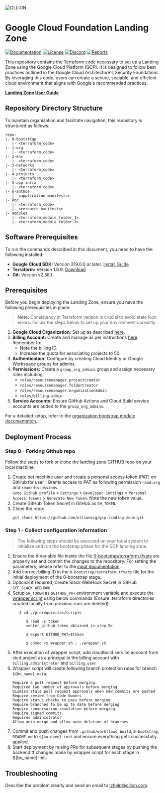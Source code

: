 
![OLLION](https://github.com/ollionorg/gcp-landing-zone/assets/88661454/464b63a2-b85b-4a82-a376-f11b72b639bf)

# Google Cloud Foundation Landing Zone

[![Documentation](https://img.shields.io/badge/Wiki-User_Guide-red?logo=read-the-docs)](https://github.com/ollionorg/gcp-landing-zone/wiki/User-Guide)
[![License](https://img.shields.io/badge/License-Apache_2.0-blue.svg)](https://opensource.org/licenses/Apache-2.0)
[![Discord](https://discordapp.com/api/guilds/1212635303412506694/widget.png?style=shield)](https://discord.gg/PCyyu2Xq)
[![Reports](https://img.shields.io/badge/Compliance_report-100%25-green.svg)](https://github.com/ollionorg/gcp-landing-zone/wiki/User-Guide#how-compliant-your-landing-zone-to-well-known-best-practices)


This repository contains the Terraform code necessary to set up a Landing Zone using the Google Cloud Platform (GCP). It is designed to follow best practices outlined in the Google Cloud Architecture's Security Foundations. By leveraging this code, users can create a secure, scalable, and efficient cloud environment that aligns with Google's recommended practices.


**[Landing Zone User Guide](https://github.com/ollionorg/gcp-landing-zone/wiki/User-Guide)**

## Repository Directory Structure

To maintain organization and facilitate navigation, this repository is structured as follows:

```
repo:
|- 0-bootstrap
   |- <terraform_code>
|- 1-org
   |- <terraform_code>
|- 2-env
   |- <terraform_code>
|- 3-networks
   |- <terraform_code>
|- 4-projects
   |- <terraform_code>
|- 5-app-infra
   |- <terraform_code>
|- 6-anthos
   |- <application_manifests>   
|- kcc
   |- <terraform_code>
   |- <resource_manifests>
|- modules
   |- <terraform_module_folder_1>
   |- <terraform_module_folder_2>
```

## Software Prerequisites 

To run the commands described in this document, you need to have the following installed:

- **Google Cloud SDK:** Version 319.0.0 or later. [Install Guide](https://cloud.google.com/sdk/install)
- **Terraform:** Version 1.0.9. [Download](https://www.terraform.io/downloads.html)
- **Git:** Version v2.38.1


## Prerequisites

Before you begin deploying the Landing Zone, ensure you have the following prerequisites in place:

> **Note:** Consistency in Terraform version is crucial to avoid state lock errors. Follow the steps below to set up your environment correctly:

1. **Google Cloud Organization:** Set up as described [here](https://cloud.google.com/resource-manager/docs/creating-managing-organization).
2. **Billing Account:** Create and manage as per instructions [here](https://cloud.google.com/billing/docs/how-to/manage-billing-account). Remember to:
   - Note the billing ID.
   - Increase the quota for associating projects to 50.
3. **Authentication:** Configure by creating Cloud Identity or Google Workspace groups for admins.
4. **Permissions:** Create a `group_org_admins` group and assign necessary roles including 
     - `roles/resourcemanager.projectCreator`
     - `roles/resourcemanager.folderCreator `
     - `roles/resourcemanager.organizationAdmin`
     - `roles/billing.admin`.
5. **Service Accounts:** Ensure GitHub Actions and Cloud Build service accounts are added to the `group_org_admins`.

For a detailed setup, refer to the [organization bootstrap module documentation](https://github.com/terraform-google-modules/terraform-google-bootstrap).

## Deployment Process

### Step 0 - Forking Github repo

Follow the steps to fork or clone the landing zone GITHUB repo on your local machine:

1. Create bot machine user and create a personal access token (PAT) on GitHub for user .
   Grants access to PAT as following permission `read:org` and `read:discussions`.   
   `Goto GitHub profile` > `Settings` > `Developer Settings` > `Personal Access Tokens` > `Generate New Token`. Note the new token value.
2. Create GitHub Token Secret in GitHub as  `GH_TOKEN`.
3. Clone the repo:
      ```
      git clone https://github.com/ollionorg/gcp-landing-zone.git
      ```

### Step 1 - Collect configuration information

> The following steps should be executed on your local system to initialize and run the bootstrap phase for the GCP landing zone.

1. Ensure the tf variable file inside the file [0-bootstrap/terraform.tfvars](https://github.com/ollionorg/gcp-landing-zone/blob/main/0-bootstrap/terraform.tfvars) are properly set and commit the changes to the repository. For setting the parameters, please refer to the [input documentation](https://github.com/ollionorg/gcp-landing-zone/blob/main/0-bootstrap/README.md#inputs).
2. Add correct billing ID in the `0-bootstrap/terraform.tfvars` file for the initial deployment of the 0-bootstrap stage.
3. Optional if required, Create Slack WebHook Secret in GitHub `GCF_SLACK_WEBHOOK`.
5. Setup `GH_TOKEN` as `$GITHUB_PAT` environment variable and execute the [wrapper script](https://github.com/ollionorg/gcp-landing-zone/blob/main/prerequisites/scripts/wrapper.sh) using below commands (Ensure .terraform directories created locally from previous runs are deleted):
   ```
      $ cd ./prerequisites/scripts

         $ read -s token
         <enter_github_token_obtained_in_step_9>

         $ export GITHUB_PAT=$token

         $ chmod +x wrapper.sh ; ./wrapper.sh
   ```
6. After execution of wrapper script, add cloudbuild service account from cicd project as a principal in the billing account with `billing.administrator` and `billing.user`
7. Wrapper script will create following branch protection rules for branch `${bu_name}-main`.
   ```
   Require a pull request before merging.
   Required two number of approvals before merging
   Dismiss stale pull request approvals when new commits are pushed
   Require review from Code Owners
   Require status checks to pass before merging
   Require branches to be up to date before merging
   Require conversation resolution before merging.
   Require signed commits.
   Requires administrator
   Allow auto-merge and allow auto-deletion of branches
   ```
8. Commit and push changes from `.github/workflows`, `build`, `0-bootstrap`, `README.md` to `${bu_name}-init` and ensure everything gets successfully applied. 
9. Start deployment by raising PRs for subsequent stages by pushing the backend.tf changes made by wrapper script for each stage in ${bu_name}-init.

      
## Troubleshooting

Describe the problem clearly and send an email to lzhelp@ollion.com.
